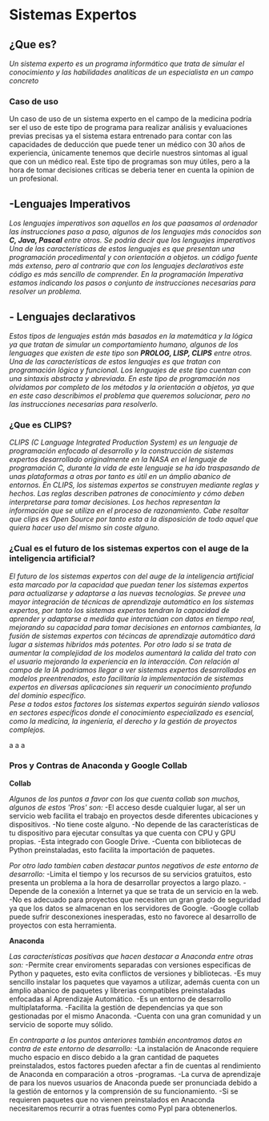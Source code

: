 # Sistemas Expertos

## ¿Que es?
*Un sistema experto es un programa informático que trata de simular el conocimiento y las habilidades analíticas de un
especialista en un campo concreto*

### Caso de uso
Un caso de uso de un sistema experto en el campo de la medicina podría ser el uso de este tipo de programa para realizar 
análisis y evaluaciones previas precisas ya el sistema estara entrenado para contar con las capacidades de deducción que
puede tener un médico con 30 años de experiencia, únicamente tenemos que decirle nuestros sintomas al igual que con un 
médico real. Este tipo de programas son muy útiles, pero a la hora de tomar decisiones críticas se deberia tener en cuenta 
la opinion de un profesional.

## -Lenguajes Imperativos
*Los lenguajes imperativos son aquellos en los que paasamos al ordenador las instrucciones paso a paso, algunos de los
lenguajes más conocidos son **C, Java, Pascal** entre otros. Se podría decir que los lenguajes imperativos Una de las
características de estos lenguajes es que presentan una programación procedimental y con orientación a objetos.
un código fuente más extenso, pero al contrario que con los lenguajes declarativos este código es más sencillo de comprender.
En la programación Imperativa estamos indicando los pasos o conjunto de instrucciones necesarias para resolver un problema.*

## - Lenguajes declarativos
*Estos tipos de lenguajes están más basados en la matemática y la lógica ya que tratan de simular un comportamiento humano,
algunos de los lenguages que existen de este tipo son **PROLOG, LISP, CLIPS** entre otros. Una de las características de 
estos lenguajes es que tratan con programación lógica  y funcional. Los lenguajes de este tipo cuentan con una sintaxis 
abstracta y abreviada. En este tipo de programación nos olvidamos por completo de los métodos y la orientación a objetos, 
ya que en este caso describimos el problema que queremos solucionar, pero no las instrucciones necesarias para resolverlo.*

### ¿Que es CLIPS?
*CLIPS (C Language Integrated Production System) es un lenguaje de programación enfocado al desarrollo y la construcción de 
sistemas expertos desarrollado originalmente en la NASA en el lenguaje de programación C, durante la vida de este lenguaje se 
ha ido traspasando de unas plataformas a otras por tanto es útil en un ámplio abanico de entornos.
En CLIPS, los sistemas expertos se construyen mediante reglas y hechos. Las reglas describen patrones de conocimiento y cómo
deben interpretarse para tomar decisiones. Los hechos representan la información que se utiliza en el proceso de razonamiento.
Cabe resaltar que clips es Open Source por tanto esta a la disposición de todo aquel que quiera hacer uso del mismo sin coste 
alguno.*

### ¿Cual es el futuro de los sistemas expertos con el auge de la inteligencia artificial?
*El futuro de los sistemas expertos con del auge de la inteligencia artificial esta marcado por la capacidad que puedan tener 
los sistemas expertos para actualizarse y adaptarse a las nuevas tecnologias. Se prevee una mayor integración de técnicas de 
aprendizaje automático en los sistemas expertos, por tanto los sistemas expertos tendran la capacidad de aprender y adaptarse 
a medida que interactúan con datos en tiempo real, mejorando su capacidad para tomar decisiones en entornos cambiantes, la fusión 
de sistemas expertos con técincas de aprendizaje automático dará lugar a sistemas hibridos más potentes. Por otro lado si se 
trata de aumentar la complejidad de los modelos aumentará la calida del trato con el usuario mejorando la experiencia en la 
interacción. Con relación al campo de la IA podriamos llegar a ver sistemas expertos desarrollados en modelos preentrenados, 
esto facilitaría la implementación de sistemas expertos en diversas aplicaciones sin requerir un conocimiento profundo del 
dominio específico.  
Pese a todos estos factores los sistemas expertos seguirán siendo valiosos en sectores específicos donde el conocimiento 
especializado es esencial, como la medicina, la ingeniería, el derecho y la gestión de proyectos complejos.*

a
a
a

### Pros y Contras de Anaconda y Google Collab
**Collab**

*Algunos de los puntos a favor con los que cuenta collab son muchos, algunos de estos 'Pros' son:*
-El acceso desde cualquier lugar, al ser un servicio web facilita el trabajo en proyectos desde diferentes ubicaciones y dispositivos.
-No tiene coste alguno.
-No depende de las características de tu dispositivo para ejecutar consultas ya que cuenta con CPU y GPU propias.
-Esta integrado con Google Drive.
-Cuenta con bibliotecas de Python preinstaladas, esto facilita la importación de paquetes.

*Por otro lado tambien caben destacar puntos negativos de este entorno de desarrollo:*
-Limita el tiempo y los recursos de su servicios gratuitos, esto presenta un problema a la hora de desarrollar proyectos a largo plazo.
-Depende de la conexión a Internet ya que se trata de un servicio en la web.
-No es adecuado para proyectos que necesiten un gran grado de seguridad ya que los datos se almacenan en los servidores de Google.
-Google collab puede sufrir desconexiones inesperadas, esto no favorece al desarrollo de proyectos con esta herramienta.


**Anaconda**

*Las características positivas que hacen destacar a Anaconda entre otras son:*
-Permite crear enviroments separadas con versiones especificas de Python y paquetes, esto evita conflictos de versiones y bibliotecas.
-Es muy sencillo instalar los paquetes que vayamos a utilizar, además cuenta con un ámplio abanico de paquetes y librerias compatibles preinstaladas enfocadas al Aprendizaje Automático.
-Es un entorno de desarrollo multiplataforma.
-Facilita la gestión de dependencias ya que son gestionadas por el mismo Anaconda.
-Cuenta con una gran comunidad y un servicio de soporte muy sólido.

*En contraparte a los puntos anteriores también encontramos datos en contra de este entorno de desarrollo:*
-La instalación de Anaconde requiere mucho espacio en disco debido a la gran cantidad de paquetes preinstalados, estos factores pueden afectar a fin de cuentas al rendimiento de Anaconda en comparación a otros -programas.
-La curva de aprendizaje de para los nuevos usuarios de Anaconda puede ser pronunciada debido a la gestión de entornos y la comprensión de su funcionamiento.
-Si se requieren paquetes que no vienen preinstalados en Anaconda necesitaremos recurrir a otras fuentes como Pypl para obtenenerlos.


